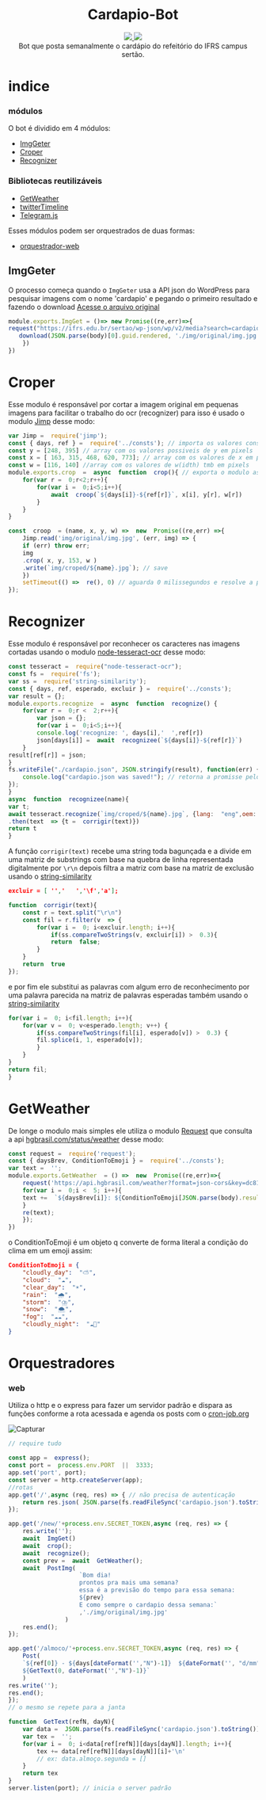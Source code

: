 
 <h1 align="center">  Cardapio-Bot </h1>

<p align="center">
  <a href="https://twitter.com/Cardapio_IF_bot">
    <img src='https://img.shields.io/twitter/url?label=%40Cardapio_IF_bot&url=https%3A%2F%2Ftwitter.com%2FCardapio_IF_bot'></img>
  </a>
  <img src="https://img.shields.io/badge/heroku-success-green?logo=heroku"></img> <br>
Bot que posta semanalmente o cardápio do refeitório do IFRS campus sertão.
</p>



# indice
### módulos
O bot é dividido em 4 módulos:

- [ImgGeter](#ImgGeter) 
- [Croper](#Croper)
- [Recognizer](#Recognizer)

### Bibliotecas reutilizáveis

- [GetWeather](#GetWeather)
- [twitterTimeline](#twitterTimeline)
- [Telegram.js](#Telegram)

Esses módulos podem ser orquestrados de duas formas:

- [orquestrador-web](#web)

## ImgGeter

O processo começa quando o `ImgGeter` usa a API json do WordPress para pesquisar imagens com o nome 'cardapio' e pegando o primeiro resultado e fazendo o download
[Acesse o arquivo original](blob/master/src/ImgGet.js "/src/ImgGet.js")
```javascript
module.exports.ImgGet = ()=> new Promise((re,err)=>{
request("https://ifrs.edu.br/sertao/wp-json/wp/v2/media?search=cardapio", function (error, response, body) {
   download(JSON.parse(body)[0].guid.rendered, './img/original/img.jpg', () => re(JSON.parse(body)[0].guid.rendered))
	})
})
```
# Croper
Esse modulo é responsável por cortar a imagem original em pequenas imagens para facilitar o trabalho do ocr (recognizer) para isso é usado o modulo [Jimp](https://www.npmjs.com/package/jimp) desse modo:
```javascript
var Jimp =  require('jimp');
const { days, ref } =  require('../consts'); // importa os valores constantes presentes na maioria dos modulos
const y = [248, 395] // array com os valores possiveis de y em pixels
const x = [ 163, 315, 468, 620, 773]; // array com os valores de x em pixels
const w = [116, 140] //array com os valores de w(idth) tmb em pixels
module.exports.crop  =  async  function  crop(){ // exporta o modulo asincrono
	for(var r =  0;r<2;r++){
		for(var i =  0;i<5;i++){
			await  croop(`${days[i]}-${ref[r]}`, x[i], y[r], w[r])
		}
	}
}

const  croop  = (name, x, y, w) =>  new  Promise((re,err) =>{
	Jimp.read('img/original/img.jpg', (err, img) => {
	if (err) throw err;
	img
	.crop( x, y, 153, w )
	.write(`img/croped/${name}.jpg`); // save
	})
	setTimeout(() =>  re(), 0) // aguarda 0 milissegundos e resolve a promisse (não me pergunte pq tem q "esperar" 0 milissegundos)
});
```
# Recognizer
Esse modulo é responsável  por reconhecer os caracteres nas imagens cortadas usando o modulo [node-tesseract-ocr](https://www.npmjs.com/package/node-tesseract-ocr) desse modo:
```javascript
const tesseract =  require("node-tesseract-ocr");
const fs =  require('fs');
var ss =  require('string-similarity');
const { days, ref, esperado, excluir } =  require('../consts');
var result = {};
module.exports.recognize  =  async  function  recognize() {
	for(var r =  0;r <  2;r++){
		var json = {};
		for(var i =  0;i<5;i++){
		console.log('recognize: ', days[i],'  ',ref[r])
		json[days[i]] =  await  recognizee(`${days[i]}-${ref[r]}`)
	}
result[ref[r]] = json;
}
fs.writeFile("./cardapio.json", JSON.stringify(result), function(err) {
	console.log("cardapio.json was saved!"); // retorna a promisse pelo fim da função
});
}
async  function  recognizee(name){
var t;
await tesseract.recognize(`img/croped/${name}.jpg`, {lang:  "eng",oem:  1,psm:  3})
.then(text  => {t =  corrigir(text)})
return t
}
```
A função ``corrigir(text)`` recebe uma string toda bagunçada e a divide em uma matriz de substrings com base na quebra de linha representada digitalmente por ``\r\n`` depois filtra a matriz com base na matriz de exclusão usando o [string-similarity](www.npmjs.com/package/string-similarity)
```json
excluir = [ '','   ','\f','a'];
```
```javascript
function  corrigir(text){
	const r = text.split("\r\n")
	const fil = r.filter(v  => {
		for(var i =  0; i<excluir.length; i++){
			if(ss.compareTwoStrings(v, excluir[i]) >  0.3){
			return  false;
		}
	}
	return  true
});
```
e por fim ele substitui as palavras com algum erro de reconhecimento por uma palavra parecida na matriz de palavras esperadas também usando o [string-similarity](www.npmjs.com/package/string-similarity)
```javascript
for(var i =  0; i<fil.length; i++){
	for(var v =  0; v<esperado.length; v++) {
		if(ss.compareTwoStrings(fil[i], esperado[v]) >  0.3) {
		fil.splice(i, 1, esperado[v]);
		}
	}
}
return fil;
}
```
# GetWeather
De longe o modulo mais simples ele utiliza o modulo [Request](https://www.npmjs.com/package/request) que consulta a api [hgbrasil.com/status/weather](https://hgbrasil.com/status/weather) desse modo:
```javascript
const request =  require('request');
const { daysBrev, ConditionToEmoji } =  require('../consts');
var text =  '';
module.exports.GetWeather  = () =>  new  Promise((re,err)=>{
	request('https://api.hgbrasil.com/weather?format=json-cors&key=dc818b04&woeid=461260', function (error, response, body) {
	for(var i =  0;i <  5; i++){
	text +=  `${daysBrev[i]}: ${ConditionToEmoji[JSON.parse(body).results.forecast[i].condition]} `
	}
	re(text);
	});
})
```
o ConditionToEmoji é um objeto q converte de forma literal a condição do clima em um emoji assim:
```json
ConditionToEmoji = {
	"cloudly_day":  "⛅",
	"cloud":  "☁️",
	"clear_day":  "☀️",
	"rain":  "🌧️",
	"storm":  "⛈️",
	"snow":  "🌨️",
	"fog":  "☁️☁️",
	"cloudly_night":  "☁️🌙"
}
```
# Orquestradores
### web
Utiliza o http e o express para fazer um servidor padrão e dispara as funções conforme a rota acessada e agenda os posts com o [cron-job.org](https://cron-job.org/)

![Capturar](https://user-images.githubusercontent.com/54213349/80440021-33b77600-88de-11ea-9293-5d3ec17a6fde.PNG)


```javascript
// require tudo

const app =  express();
const port =  process.env.PORT  ||  3333;
app.set('port', port);
const server = http.createServer(app);
//rotas
app.get('/',async (req, res) => { // não precisa de autenticação
	return res.json( JSON.parse(fs.readFileSync('cardapio.json').toString()) );
});

app.get('/new/'+process.env.SECRET_TOKEN,async (req, res) => {
	res.write('');
	await  ImgGet()
	await  crop();
	await  recognize();
	const prev =  await  GetWeather();
	await  PostImg(
					`Bom dia!
					prontos pra mais uma semana?
					essa é a previsão do tempo para essa semana:
					${prev}
					E como sempre o cardapio dessa semana:`
					,'./img/original/img.jpg'
				)
	res.end();
});

app.get('/almoco/'+process.env.SECRET_TOKEN,async (req, res) => {
	Post(
	`${ref[0]} - ${days[dateFormat('',"N")-1]}  ${dateFormat('', "d/mm")}\n
	${GetText(0, dateFormat('',"N")-1)}`
	)
res.write('');
res.end();
});
// o mesmo se repete para a janta

function  GetText(refN, dayN){
	var data =  JSON.parse(fs.readFileSync('cardapio.json').toString())
	var tex =  '';
	for(var i =  0; i<data[ref[refN]][days[dayN]].length; i++){
		tex += data[ref[refN]][days[dayN]][i]+'\n'
		// ex: data.almoço.segunda = []
	}
	return tex
}
server.listen(port); // inicia o server padrão
```
